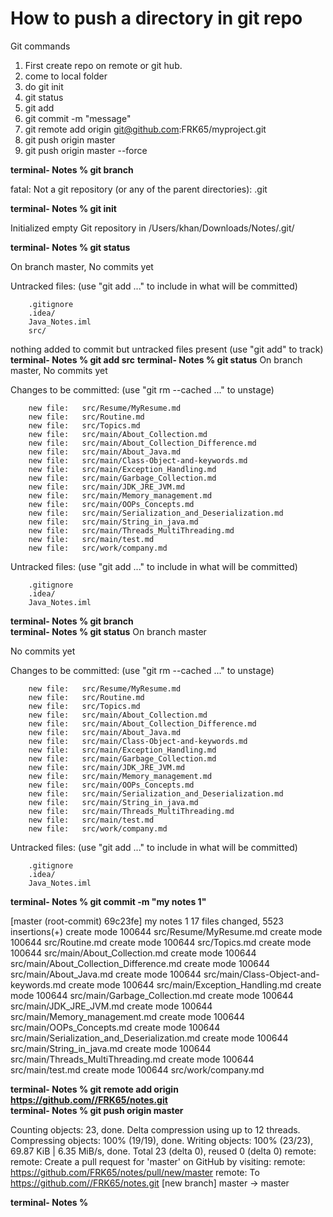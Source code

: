 
# How to push a directory in git repo


Git commands

1. First create repo on remote or git hub.
2. come to local folder
3. do git init
4. git status
5. git add
6. git commit -m "message"
7. git remote add origin git@github.com:FRK65/myproject.git
8. git push origin master
9. git push origin master --force



**terminal- Notes % git branch**

fatal: Not a git repository (or any of the parent directories): .git

**terminal- Notes % git init**

Initialized empty Git repository in /Users/khan/Downloads/Notes/.git/

**terminal- Notes % git status**

On branch master, No commits yet

Untracked files:
(use "git add <file>..." to include in what will be committed)

        .gitignore
        .idea/
        Java_Notes.iml
        src/

nothing added to commit but untracked files present (use "git add" to track)
**terminal- Notes % git add src**
**terminal- Notes % git status**
On branch master, No commits yet

Changes to be committed:
(use "git rm --cached <file>..." to unstage)

        new file:   src/Resume/MyResume.md
        new file:   src/Routine.md
        new file:   src/Topics.md
        new file:   src/main/About_Collection.md
        new file:   src/main/About_Collection_Difference.md
        new file:   src/main/About_Java.md
        new file:   src/main/Class-Object-and-keywords.md
        new file:   src/main/Exception_Handling.md
        new file:   src/main/Garbage_Collection.md
        new file:   src/main/JDK_JRE_JVM.md
        new file:   src/main/Memory_management.md
        new file:   src/main/OOPs_Concepts.md
        new file:   src/main/Serialization_and_Deserialization.md
        new file:   src/main/String_in_java.md
        new file:   src/main/Threads_MultiThreading.md
        new file:   src/main/test.md
        new file:   src/work/company.md

Untracked files:
(use "git add <file>..." to include in what will be committed)

        .gitignore
        .idea/
        Java_Notes.iml

**terminal- Notes % git branch**    
**terminal- Notes % git status**
On branch master

No commits yet

Changes to be committed:
(use "git rm --cached <file>..." to unstage)

        new file:   src/Resume/MyResume.md
        new file:   src/Routine.md
        new file:   src/Topics.md
        new file:   src/main/About_Collection.md
        new file:   src/main/About_Collection_Difference.md
        new file:   src/main/About_Java.md
        new file:   src/main/Class-Object-and-keywords.md
        new file:   src/main/Exception_Handling.md
        new file:   src/main/Garbage_Collection.md
        new file:   src/main/JDK_JRE_JVM.md
        new file:   src/main/Memory_management.md
        new file:   src/main/OOPs_Concepts.md
        new file:   src/main/Serialization_and_Deserialization.md
        new file:   src/main/String_in_java.md
        new file:   src/main/Threads_MultiThreading.md
        new file:   src/main/test.md
        new file:   src/work/company.md

Untracked files:
(use "git add <file>..." to include in what will be committed)

        .gitignore
        .idea/
        Java_Notes.iml

**terminal- Notes % git commit -m "my notes 1"**

[master (root-commit) 69c23fe] my notes 1
17 files changed, 5523 insertions(+)
create mode 100644 src/Resume/MyResume.md
create mode 100644 src/Routine.md
create mode 100644 src/Topics.md
create mode 100644 src/main/About_Collection.md
create mode 100644 src/main/About_Collection_Difference.md
create mode 100644 src/main/About_Java.md
create mode 100644 src/main/Class-Object-and-keywords.md
create mode 100644 src/main/Exception_Handling.md
create mode 100644 src/main/Garbage_Collection.md
create mode 100644 src/main/JDK_JRE_JVM.md
create mode 100644 src/main/Memory_management.md
create mode 100644 src/main/OOPs_Concepts.md
create mode 100644 src/main/Serialization_and_Deserialization.md
create mode 100644 src/main/String_in_java.md
create mode 100644 src/main/Threads_MultiThreading.md
create mode 100644 src/main/test.md
create mode 100644 src/work/company.md

**terminal- Notes %  git remote add origin https://github.com//FRK65/notes.git**  
**terminal- Notes % git push origin master**

Counting objects: 23, done.
Delta compression using up to 12 threads.
Compressing objects: 100% (19/19), done.
Writing objects: 100% (23/23), 69.87 KiB | 6.35 MiB/s, done.
Total 23 (delta 0), reused 0 (delta 0)
remote:
remote: Create a pull request for 'master' on GitHub by visiting:
remote:      https://github.com/FRK65/notes/pull/new/master
remote:
To https://github.com//FRK65/notes.git
[new branch]      master -> master

**terminal- Notes %** 
